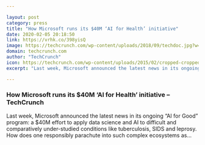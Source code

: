 ```yaml
---

layout: post
category: press
title: "How Microsoft runs its $40M ‘AI for Health’ initiative"
date: 2020-02-05 20:18:50
link: https://vrhk.co/398yisQ
image: https://techcrunch.com/wp-content/uploads/2018/09/techdoc.jpg?w=600
domain: techcrunch.com
author: "TechCrunch"
icon: https://techcrunch.com/wp-content/uploads/2015/02/cropped-cropped-favicon-gradient.png?w=180
excerpt: "Last week, Microsoft announced the latest news in its ongoing “AI for Good” program: a $40M effort to apply data science and AI to difficult and comparatively under-studied conditions like tuberculosis, SIDS and leprosy. How does one responsibly parachute into such complex ecosystems as…"

---
```


### How Microsoft runs its $40M ‘AI for Health’ initiative – TechCrunch

Last week, Microsoft announced the latest news in its ongoing “AI for Good” program: a $40M effort to apply data science and AI to difficult and comparatively under-studied conditions like tuberculosis, SIDS and leprosy. How does one responsibly parachute into such complex ecosystems as…